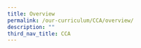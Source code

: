 ```yaml
---
title: Overview
permalink: /our-curriculum/CCA/overview/
description: ""
third_nav_title: CCA
---
```


